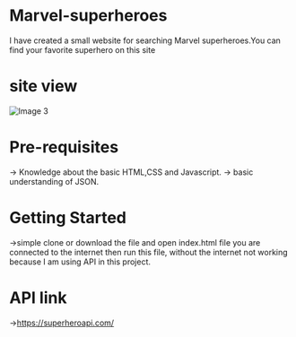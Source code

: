# Marvel-superheroes

I have created a small website for searching Marvel superheroes.You can find your favorite superhero on this site


# site view

![Image 3](https://user-images.githubusercontent.com/94846078/169517115-9db9544b-c1a0-4ad5-ad55-09d13543cb61.jpg)

# Pre-requisites
→ Knowledge about the basic HTML,CSS and Javascript.
→ basic understanding of JSON.

# Getting Started
→simple clone or download the file and open index.html file you are connected to the internet then run this  file, without the internet not working because
I am using API in this project.

# API link
→https://superheroapi.com/
